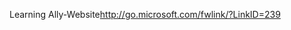<Token xmlns:xlink="http://www.w3.org/1999/xlink"><externalLink xmlns="http://ddue.schemas.microsoft.com/authoring/2003/5"><linkText>Learning Ally-Website</linkText><linkUri>http://go.microsoft.com/fwlink/?LinkID=239</linkUri></externalLink></Token>

<!--HONumber=May16_HO1-->


